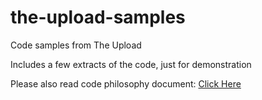 # the-upload-samples
Code samples from The Upload

Includes a few extracts of the code, just for demonstration

Please also read code philosophy document: [Click Here](https://docs.google.com/document/d/1fct1Ug9rISiyJreD6xXWBfIUV2DGquHOvk1N3vM2MH8/edit?usp=sharing)
